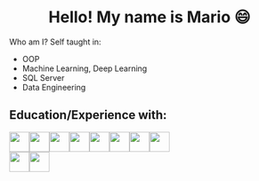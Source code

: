 <h1 align="center">Hello! My name is Mario 😄</h1>  

Who am I?
  Self taught in:
  - OOP 
  - Machine Learning, Deep Learning
  - SQL Server
  - Data Engineering

Education/Experience with:
-----
<img src="https://user-images.githubusercontent.com/56364889/177648132-8b71373a-6be9-4bfd-9ea7-da30c29e76c8.png" width="36"><img src="https://user-images.githubusercontent.com/56364889/177648162-63ac2eb6-c1b0-4813-968c-57a6760bb078.png" width="36"><img src="https://user-images.githubusercontent.com/56364889/177648225-5916b113-d40c-4a79-91f9-5d84f6ef300e.png" width="36"><img src="https://user-images.githubusercontent.com/56364889/177648327-dfd59115-049c-48f7-9e0b-983007d13ef0.png" width="36"><img src="https://user-images.githubusercontent.com/56364889/177648401-407027e7-8b4a-45b8-b8d7-eeb4c24d7a92.png" width="36"><img src="https://user-images.githubusercontent.com/56364889/177648443-9a5536e1-fc33-43f7-b69d-675ceb121714.png" width="36"><img src="https://user-images.githubusercontent.com/56364889/177650802-22713cda-a20b-4ff3-87ff-4ad9d47bb14f.png" width="36"><img src="https://user-images.githubusercontent.com/56364889/177650936-ab0a9661-c118-47c0-8a56-89b2030323e2.png" width="36">
<br/>
<img src="https://user-images.githubusercontent.com/56364889/177667772-91d79e20-e622-477c-bf3c-d293bdfc0043.png" width="36"><img src="https://user-images.githubusercontent.com/56364889/177667842-c5277239-7b59-4eec-a129-b61505f31d19.png" width="36">





